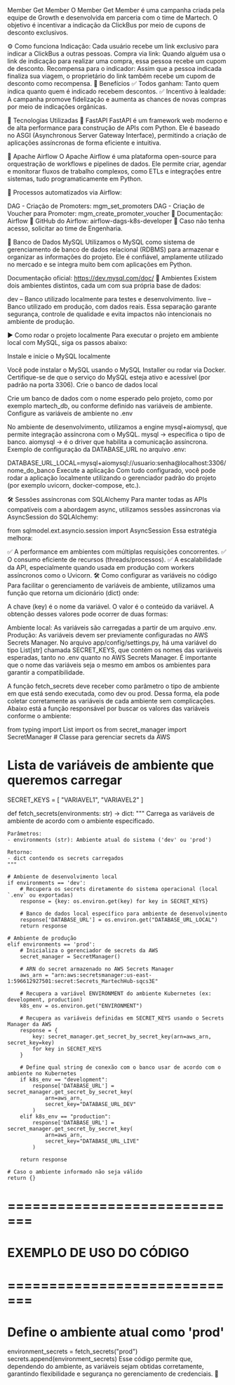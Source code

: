 Member Get Member
O Member Get Member é uma campanha criada pela equipe de Growth e desenvolvida em parceria com o time de Martech. O objetivo é incentivar a indicação da ClickBus por meio de cupons de desconto exclusivos.

⚙️ Como funciona
Indicação: Cada usuário recebe um link exclusivo para indicar a ClickBus a outras pessoas.
Compra via link: Quando alguém usa o link de indicação para realizar uma compra, essa pessoa recebe um cupom de desconto.
Recompensa para o indicador: Assim que a pessoa indicada finaliza sua viagem, o proprietário do link também recebe um cupom de desconto como recompensa.
🎯 Benefícios
✅ Todos ganham: Tanto quem indica quanto quem é indicado recebem descontos.
✅ Incentivo à lealdade: A campanha promove fidelização e aumenta as chances de novas compras por meio de indicações orgânicas.

🚀 Tecnologias Utilizadas
🔹 FastAPI
FastAPI é um framework web moderno e de alta performance para construção de APIs com Python. Ele é baseado no ASGI (Asynchronous Server Gateway Interface), permitindo a criação de aplicações assíncronas de forma eficiente e intuitiva.

🔹 Apache Airflow
O Apache Airflow é uma plataforma open-source para orquestração de workflows e pipelines de dados. Ele permite criar, agendar e monitorar fluxos de trabalho complexos, como ETLs e integrações entre sistemas, tudo programaticamente em Python.

🔹 Processos automatizados via Airflow:

DAG - Criação de Promoters: mgm_set_promoters
DAG - Criação de Voucher para Promoter: mgm_create_promoter_voucher
🔗 Documentação: Airflow
🔗 GitHub do Airflow: airflow-dags-k8s-developer
📌 Caso não tenha acesso, solicitar ao time de Engenharia.

🔹 Banco de Dados MySQL
Utilizamos o MySQL como sistema de gerenciamento de banco de dados relacional (RDBMS) para armazenar e organizar as informações do projeto. Ele é confiável, amplamente utilizado no mercado e se integra muito bem com aplicações em Python.

Documentação oficial: https://dev.mysql.com/doc/
🔧 Ambientes
Existem dois ambientes distintos, cada um com sua própria base de dados:

dev – Banco utilizado localmente para testes e desenvolvimento.
live – Banco utilizado em produção, com dados reais.
Essa separação garante segurança, controle de qualidade e evita impactos não intencionais no ambiente de produção.

▶️ Como rodar o projeto localmente
Para executar o projeto em ambiente local com MySQL, siga os passos abaixo:

Instale e inicie o MySQL localmente

Você pode instalar o MySQL usando o MySQL Installer ou rodar via Docker.
Certifique-se de que o serviço do MySQL esteja ativo e acessível (por padrão na porta 3306).
Crie o banco de dados local

Crie um banco de dados com o nome esperado pelo projeto, como por exemplo martech_db, ou conforme definido nas variáveis de ambiente.
Configure as variáveis de ambiente no .env

No ambiente de desenvolvimento, utilizamos a engine mysql+aiomysql, que permite integração assíncrona com o MySQL.
mysql → especifica o tipo de banco.
aiomysql → é o driver que habilita a comunicação assíncrona.
Exemplo de configuração da DATABASE_URL no arquivo .env:

DATABASE_URL_LOCAL=mysql+aiomysql://usuario:senha@localhost:3306/nome_do_banco
Execute a aplicação
Com tudo configurado, você pode rodar a aplicação localmente utilizando o gerenciador padrão do projeto (por exemplo uvicorn, docker-compose, etc.).

🛠️ Sessões assíncronas com SQLAlchemy
Para manter todas as APIs compatíveis com a abordagem async, utilizamos sessões assíncronas via AsyncSession do SQLAlchemy:

from sqlmodel.ext.asyncio.session import AsyncSession
Essa estratégia melhora:

✅ A performance em ambientes com múltiplas requisições concorrentes.
✅ O consumo eficiente de recursos (threads/processos).
✅ A escalabilidade da API, especialmente quando usada em produção com workers assíncronos como o Uvicorn.
🛠 Como configurar as variáveis no código
Para facilitar o gerenciamento de variáveis de ambiente, utilizamos uma função que retorna um dicionário (dict) onde:

A chave (key) é o nome da variável.
O valor é o conteúdo da variável.
A obtenção desses valores pode ocorrer de duas formas:

Ambiente local: As variáveis são carregadas a partir de um arquivo .env.
Produção: As variáveis devem ser previamente configuradas no AWS Secrets Manager.
No arquivo app/config/settings.py, há uma variável do tipo List[str] chamada SECRET_KEYS, que contém os nomes das variáveis esperadas, tanto no .env quanto no AWS Secrets Manager. É importante que o nome das variáveis seja o mesmo em ambos os ambientes para garantir a compatibilidade.

A função fetch_secrets deve receber como parâmetro o tipo de ambiente em que está sendo executada, como dev ou prod. Dessa forma, ela pode coletar corretamente as variáveis de cada ambiente sem complicações. Abaixo está a função responsável por buscar os valores das variáveis conforme o ambiente:

from typing import List
import os
from secret_manager import SecretManager  # Classe para gerenciar secrets da AWS

# Lista de variáveis de ambiente que queremos carregar
SECRET_KEYS = [
    "VARIAVEL1",
    "VARIAVEL2"
]

def fetch_secrets(environments: str) -> dict:
    """
    Carrega as variáveis de ambiente de acordo com o ambiente especificado.

    Parâmetros:
    - environments (str): Ambiente atual do sistema ('dev' ou 'prod')

    Retorno:
    - dict contendo os secrets carregados
    """

    # Ambiente de desenvolvimento local
    if environments == 'dev':
        # Recupera os secrets diretamente do sistema operacional (local `.env` ou exportadas)
        response = {key: os.environ.get(key) for key in SECRET_KEYS}
        
        # Banco de dados local específico para ambiente de desenvolvimento
        response['DATABASE_URL'] = os.environ.get("DATABASE_URL_LOCAL")
        return response

    # Ambiente de produção
    elif environments == 'prod':
        # Inicializa o gerenciador de secrets da AWS
        secret_manager = SecretManager()
        
        # ARN do secret armazenado no AWS Secrets Manager
        aws_arn = "arn:aws:secretsmanager:us-east-1:596612927501:secret:Secrets_MartechHub-sqcs3E"
        
        # Recupera a variável ENVIRONMENT do ambiente Kubernetes (ex: development, production)
        k8s_env = os.environ.get("ENVIRONMENT")

        # Recupera as variáveis definidas em SECRET_KEYS usando o Secrets Manager da AWS
        response = {
            key: secret_manager.get_secret_by_secret_key(arn=aws_arn, secret_key=key)
            for key in SECRET_KEYS
        }

        # Define qual string de conexão com o banco usar de acordo com o ambiente no Kubernetes
        if k8s_env == "development":
            response['DATABASE_URL'] = secret_manager.get_secret_by_secret_key(
                arn=aws_arn,
                secret_key="DATABASE_URL_DEV"
            )
        elif k8s_env == "production":
            response['DATABASE_URL'] = secret_manager.get_secret_by_secret_key(
                arn=aws_arn,
                secret_key="DATABASE_URL_LIVE"
            )

        return response

    # Caso o ambiente informado não seja válido
    return {}

# =============================
# EXEMPLO DE USO DO CÓDIGO
# =============================

# Define o ambiente atual como 'prod'
environment_secrets = fetch_secrets("prod")
secrets.append(environment_secrets)
Esse código permite que, dependendo do ambiente, as variáveis sejam obtidas corretamente, garantindo flexibilidade e segurança no gerenciamento de credenciais. 🚀
